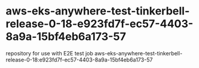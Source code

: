 # aws-eks-anywhere-test-tinkerbell-release-0-18-e923fd7f-ec57-4403-8a9a-15bf4eb6a173-57
repository for use with E2E test job aws-eks-anywhere-test-tinkerbell-release-0-18:e923fd7f-ec57-4403-8a9a-15bf4eb6a173-57
